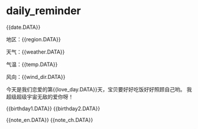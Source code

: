 # daily_reminder

{{date.DATA}} 

地区：{{region.DATA}} 

天气：{{weather.DATA}} 

气温：{{temp.DATA}} 

风向：{{wind_dir.DATA}} 

今天是我们恋爱的第{{love_day.DATA}}天，宝贝要好好吃饭好好照顾自己哟。
我超级超级宇宙无敌的爱你呀！

{{birthday1.DATA}} 
{{birthday2.DATA}}


{{note_en.DATA}} 
{{note_ch.DATA}}

